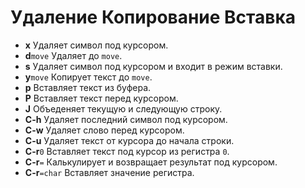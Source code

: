 # Удаление Копирование Вставка
- __x__
  Удаляет символ под курсором.
- __d__`move`
  Удаляет до `move`.
- __s__
  Удаляет символ под курсором и входит в режим вставки.
- __y__`move`
  Копирует текст до `move`.
- __p__
  Вставляет текст из буфера.
- __P__
  Вставляет текст перед курсором.
- __J__
  Объеденяет текущую и следующую строку.
- __C-h__
  Удаляет последний символ под курсором.
- __C-w__
  Удаляет слово перед курсором.
- __C-u__
  Удаляет текст от курсора до начала строки.
- __C-r__`0`
  Вставляет текст под курсор из регистра `0`.
- __C-r__`=`
  Калькулирует и возвращает результат под курсором. 
- __C-r__`=char`
  Вставляет значение регистра.
